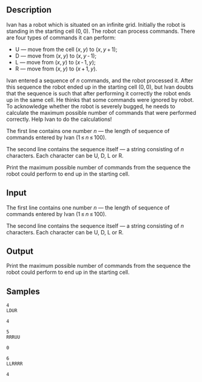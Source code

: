 ## Description

<div><p>Ivan has a robot which is situated on an infinite grid. Initially the robot is standing in the starting cell <span class="tex-span">(0, 0)</span>. The robot can process commands. There are four types of commands it can perform:</p><ul> <li> <span class="tex-font-style-tt">U</span> — move from the cell <span class="tex-span">(<i>x</i>, <i>y</i>)</span> to <span class="tex-span">(<i>x</i>, <i>y</i> + 1)</span>; </li><li> <span class="tex-font-style-tt">D</span> — move from <span class="tex-span">(<i>x</i>, <i>y</i>)</span> to <span class="tex-span">(<i>x</i>, <i>y</i> - 1)</span>; </li><li> <span class="tex-font-style-tt">L</span> — move from <span class="tex-span">(<i>x</i>, <i>y</i>)</span> to <span class="tex-span">(<i>x</i> - 1, <i>y</i>)</span>; </li><li> <span class="tex-font-style-tt">R</span> — move from <span class="tex-span">(<i>x</i>, <i>y</i>)</span> to <span class="tex-span">(<i>x</i> + 1, <i>y</i>)</span>. </li></ul><p>Ivan entered a sequence of <span class="tex-span"><i>n</i></span> commands, and the robot processed it. After this sequence the robot ended up in the starting cell <span class="tex-span">(0, 0)</span>, but Ivan doubts that the sequence is such that after performing it correctly the robot ends up in the same cell. He thinks that some commands were ignored by robot. To acknowledge whether the robot is severely bugged, he needs to calculate the maximum possible number of commands that were performed correctly. Help Ivan to do the calculations!</p></div><div class="input-specification"><p>The first line contains one number <span class="tex-span"><i>n</i></span> — the length of sequence of commands entered by Ivan (<span class="tex-span">1 ≤ <i>n</i> ≤ 100</span>).</p><p>The second line contains the sequence itself — a string consisting of <span class="tex-span"><i>n</i></span> characters. Each character can be <span class="tex-font-style-tt">U</span>, <span class="tex-font-style-tt">D</span>, <span class="tex-font-style-tt">L</span> or <span class="tex-font-style-tt">R</span>.</p></div><div class="output-specification"><p>Print the maximum possible number of commands from the sequence the robot could perform to end up in the starting cell.</p></div>

## Input

<p>The first line contains one number <span class="tex-span"><i>n</i></span> — the length of sequence of commands entered by Ivan (<span class="tex-span">1 ≤ <i>n</i> ≤ 100</span>).</p><p>The second line contains the sequence itself — a string consisting of <span class="tex-span"><i>n</i></span> characters. Each character can be <span class="tex-font-style-tt">U</span>, <span class="tex-font-style-tt">D</span>, <span class="tex-font-style-tt">L</span> or <span class="tex-font-style-tt">R</span>.</p>

## Output

<p>Print the maximum possible number of commands from the sequence the robot could perform to end up in the starting cell.</p>

## Samples

```input1
4
LDUR

```

```output1
4

```






```input2
5
RRRUU

```

```output2
0

```






```input3
6
LLRRRR

```

```output3
4

```



